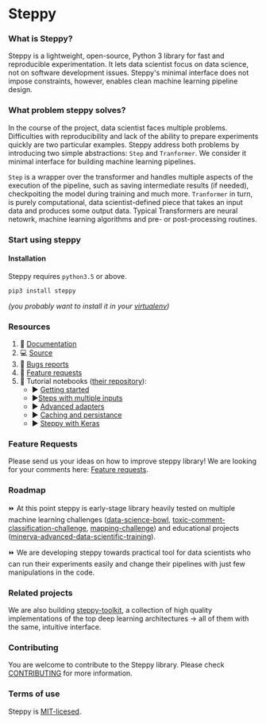 # Steppy

### What is Steppy?
Steppy is a lightweight, open-source, Python 3 library for fast and reproducible experimentation. It lets data scientist focus on data science, not on software development issues. Steppy's minimal interface does not impose constraints, however, enables clean machine learning pipeline design.

### What problem steppy solves?
In the course of the project, data scientist faces multiple problems. Difficulties with reproducibility and lack of the ability to prepare experiments quickly are two particular examples. Steppy address both problems by introducing two simple abstractions: `Step` and `Tranformer`. We consider it minimal interface for building machine learning pipelines.

`Step` is a wrapper over the transformer and handles multiple aspects of the execution of the pipeline, such as saving intermediate results (if needed), checkpoiting the model during training and much more. `Tranformer` in turn, is purely computational, data scientist-defined piece that takes an input data and produces some output data. Typical Transformers are neural netowrk, machine learning algorithms and pre- or post-processing routines.

### Start using steppy
#### Installation
Steppy requires `python3.5` or above.
```bash
pip3 install steppy
```
_(you probably want to install it in your [virtualenv](https://virtualenv.pypa.io/en/stable))_

### Resources
1. :ledger: [Documentation](https://steppy.readthedocs.io/en/latest)
1. :computer: [Source](https://github.com/minerva-ml/steppy)
1. :name_badge: [Bugs reports](https://github.com/minerva-ml/steppy/issues)
1. :rocket: [Feature requests](https://github.com/minerva-ml/steppy/issues)
1. :star2: Tutorial notebooks ([their repository](https://github.com/minerva-ml/steppy-examples)):
    - :arrow_forward: [Getting started](https://github.com/minerva-ml/steppy-examples/blob/master/tutorials/1-getting-started.ipynb)
    -  :arrow_forward:[Steps with multiple inputs](https://github.com/minerva-ml/steppy-examples/blob/master/tutorials/2-multi-step.ipynb)
    - :arrow_forward: [Advanced adapters](https://github.com/minerva-ml/steppy-examples/blob/master/tutorials/3-adapter_advanced.ipynb)
    - :arrow_forward: [Caching and persistance](https://github.com/minerva-ml/steppy-examples/blob/master/tutorials/4-caching-persistence.ipynb)
    - :arrow_forward: [Steppy with Keras](https://github.com/minerva-ml/steppy-examples/blob/master/tutorials/5-steps-with-keras.ipynb)

### Feature Requests
Please send us your ideas on how to improve steppy library! We are looking for your comments here: [Feature requests](https://github.com/minerva-ml/steppy/issues).

### Roadmap
:fast_forward: At this point steppy is early-stage library heavily tested on multiple machine learning challenges ([data-science-bowl](https://github.com/minerva-ml/open-solution-data-science-bowl-2018 "Kaggle's data science bowl 2018"), [toxic-comment-classification-challenge](https://github.com/minerva-ml/open-solution-toxic-comments "Kaggle's Toxic Comment Classification Challenge"), [mapping-challenge](https://github.com/minerva-ml/open-solution-mapping-challenge "CrowdAI's Mapping Challenge")) and educational projects ([minerva-advanced-data-scientific-training](https://github.com/minerva-ml/minerva-training-materials "minerva.ml -> advanced data scientific training")).

:fast_forward: We are developing steppy towards practical tool for data scientists who can run their experiments easily and change their pipelines with just few manipulations in the code.

### Related projects
We are also building [steppy-toolkit](https://github.com/minerva-ml/steppy-toolkit "steppy toolkit"), a collection of high quality implementations of the top deep learning architectures -> all of them with the same, intuitive interface.

### Contributing
You are welcome to contribute to the Steppy library. Please check [CONTRIBUTING](https://github.com/minerva-ml/steppy/blob/master/CONTRIBUTING.md) for more information.

### Terms of use
Steppy is [MIT-licesed](https://github.com/minerva-ml/steppy/blob/master/LICENSE).
